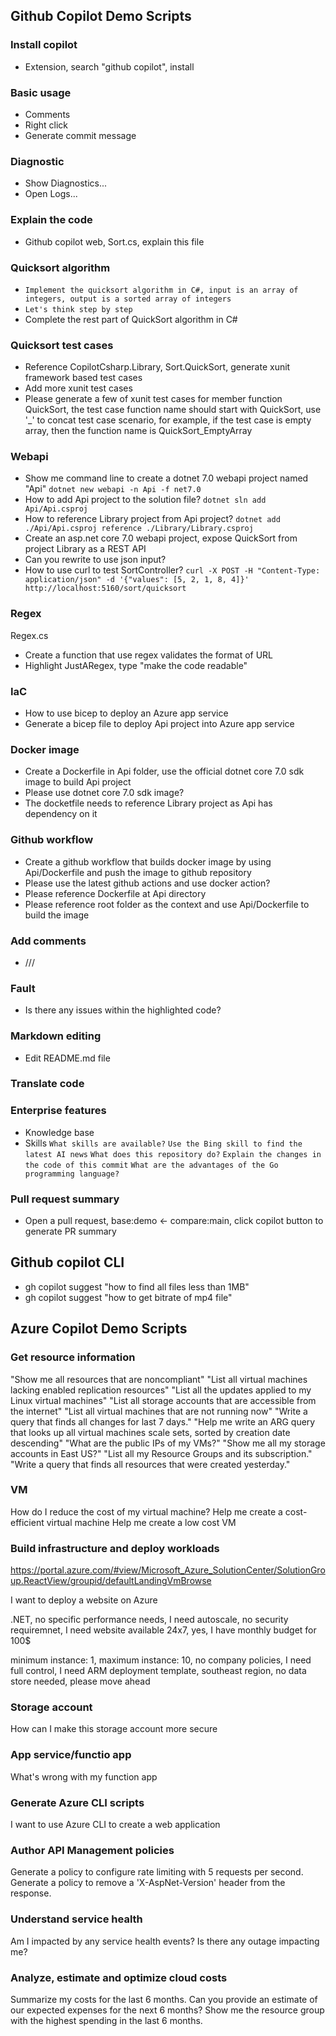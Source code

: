 ## Github Copilot Demo Scripts

### Install copilot
- Extension, search "github copilot", install

### Basic usage
- Comments
- Right click
- Generate commit message

### Diagnostic
- Show Diagnostics...
- Open Logs...

### Explain the code
- Github copilot web, Sort.cs, explain this file

### Quicksort algorithm
- `Implement the quicksort algorithm in C#, input is an array of integers, output is a sorted array of integers`
- `Let's think step by step`
- Complete the rest part of QuickSort algorithm in C#

### Quicksort test cases
- Reference CopilotCsharp.Library, Sort.QuickSort, generate xunit framework based test cases
- Add more xunit test cases
- Please generate a few of xunit test cases for member function QuickSort, the test case function name should start with QuickSort, use '_' to concat test case scenario, for example, if the test case is empty array, then the function name is QuickSort_EmptyArray

### Webapi
- Show me command line to create a dotnet 7.0 webapi project named "Api"
  `dotnet new webapi -n Api -f net7.0`
- How to add Api project to the solution file?
  `dotnet sln add Api/Api.csproj`
- How to reference Library project from Api project?
  `dotnet add ./Api/Api.csproj reference ./Library/Library.csproj`
- Create an asp.net core 7.0 webapi project, expose QuickSort from project Library as a REST API
- Can you rewrite to use json input?
- How to use curl to test SortController?
  `curl -X POST -H "Content-Type: application/json" -d '{"values": [5, 2, 1, 8, 4]}' http://localhost:5160/sort/quicksort`

### Regex
Regex.cs
- Create a function that use regex validates the format of URL
- Highlight JustARegex, type "make the code readable"

### IaC
- How to use bicep to deploy an Azure app service
- Generate a bicep file to deploy Api project into Azure app service

### Docker image
- Create a Dockerfile in Api folder, use the official dotnet core 7.0 sdk image to build Api project
- Please use dotnet core 7.0 sdk image?
- The docketfile needs to reference Library project as Api has dependency on it

### Github workflow
- Create a github workflow that builds docker image by using Api/Dockerfile and push the image to github repository
- Please use the latest github actions and use docker action?
- Please reference Dockerfile at Api directory
- Please reference root folder as the context and use Api/Dockerfile to build the image

### Add comments
- ///

### Fault
- Is there any issues within the highlighted code?

### Markdown editing
- Edit README.md file

### Translate code

### Enterprise features
- Knowledge base
- Skills
  `What skills are available?`
  `Use the Bing skill to find the latest AI news`
  `What does this repository do?`
  `Explain the changes in the code of this commit`
  `What are the advantages of the Go programming language?`
  
### Pull request summary
- Open a pull request, base:demo <- compare:main, click copilot button to generate PR summary

## Github copilot CLI
- gh copilot suggest "how to find all files less than 1MB"
- gh copilot suggest "how to get bitrate of mp4 file"

## Azure Copilot Demo Scripts

### Get resource information
"Show me all resources that are noncompliant"
"List all virtual machines lacking enabled replication resources"
"List all the updates applied to my Linux virtual machines"
"List all storage accounts that are accessible from the internet"
"List all virtual machines that are not running now"
"Write a query that finds all changes for last 7 days."
"Help me write an ARG query that looks up all virtual machines scale sets, sorted by creation date descending"
"What are the public IPs of my VMs?"
"Show me all my storage accounts in East US?"
"List all my Resource Groups and its subscription."
"Write a query that finds all resources that were created yesterday."

### VM
How do I reduce the cost of my virtual machine?
Help me create a cost-efficient virtual machine
Help me create a low cost VM

### Build infrastructure and deploy workloads 
https://portal.azure.com/#view/Microsoft_Azure_SolutionCenter/SolutionGroup.ReactView/groupid/defaultLandingVmBrowse

I want to deploy a website on Azure

.NET, no specific performance needs, I need autoscale, no security requiremnet, I need website available 24x7, yes, I have monthly budget for 100$

minimum instance: 1, maximum instance: 10, no company policies, I need full control, I need ARM deployment template, southeast region, no data store needed, please move ahead

### Storage account
How can I make this storage account more secure

### App service/functio app
What's wrong with my function app

### Generate Azure CLI scripts
I want to use Azure CLI to create a web application

### Author API Management policies
Generate a policy to configure rate limiting with 5 requests per second.
Generate a policy to remove a 'X-AspNet-Version' header from the response.

### Understand service health
Am I impacted by any service health events?
Is there any outage impacting me?

### Analyze, estimate and optimize cloud costs
Summarize my costs for the last 6 months.
Can you provide an estimate of our expected expenses for the next 6 months?
Show me the resource group with the highest spending in the last 6 months.